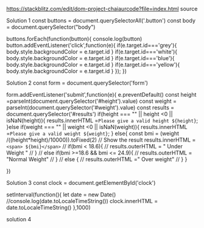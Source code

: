 https://stackblitz.com/edit/dom-project-chaiaurcode?file=index.html
source 

Solution 1
const buttons = document.querySelectorAll('.button')
const body = document.querySelector("body")


buttons.forEach(function(button){
  console.log(button)
  button.addEventListener('click',function(e){
      if(e.target.id==='grey'){
        body.style.backgroundColor = e.target.id
      }
      if(e.target.id==='white'){
        body.style.backgroundColor = e.target.id
      }
      if(e.target.id==='blue'){
        body.style.backgroundColor = e.target.id
      }
      if(e.target.id==='yellow'){
        body.style.backgroundColor = e.target.id
      }
  });
})



Solution 2
const form = document.querySelector('form')

form.addEventListener('submit',function(e){
  e.preventDefault()
  const height =parseInt(document.querySelector('#height').value)
  const weight = parseInt(document.querySelector('#weight').value)
  const results = document.querySelector('#results')
  if(height === "" || height <0 || isNaN(height)){
      results.innerHTML =`Please give a valid height ${height}`;
  }else if(weight === "" || weight <0 || isNaN(weight)){
    results.innerHTML =`Please give a valid weight ${weight}`;
  }
  else{
    const bmi = (weight /((height*height)/10000)).toFixed(2)
    // Show the result
    results.innerHTML = `<span> ${bmi}</span>`
    // if(bmi < 18.6){
    //   results.outerHTML =  "<span> Under Weight </span>"
    // }
    // else if(bmi >=18.6 && bmi <= 24.9){
    //   results.outerHTML = "<span>Normal Weight</span>"
    // }
    // else {
    //   results.outerHTML ="<span> Over weight</span>"
    // }
  }

})


Solution 3
const clock = document.getElementById('clock')


setInterval(function(){
  let date = new Date()
  //console.log(date.toLocaleTimeString())
  clock.innerHTML = date.toLocaleTimeString()
},1000)


solution 4


